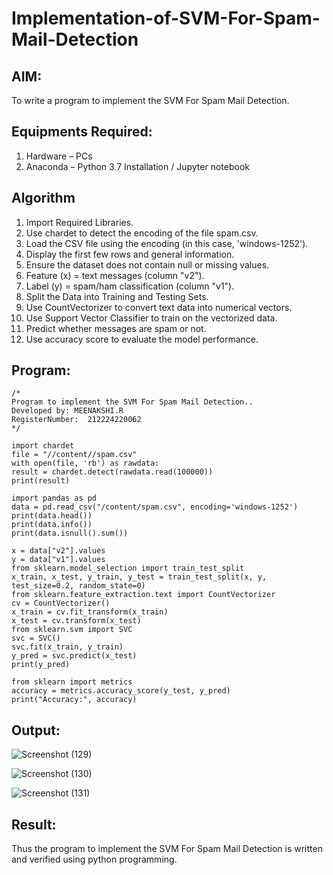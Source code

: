 # Implementation-of-SVM-For-Spam-Mail-Detection

## AIM:
To write a program to implement the SVM For Spam Mail Detection.

## Equipments Required:
1. Hardware – PCs
2. Anaconda – Python 3.7 Installation / Jupyter notebook

## Algorithm
1. Import Required Libraries.
2. Use chardet to detect the encoding of the file spam.csv.
3. Load the CSV file using the encoding (in this case, 'windows-1252').
4. Display the first few rows and general information.
5. Ensure the dataset does not contain null or missing values.
6. Feature (x) = text messages (column "v2").
7. Label (y) = spam/ham classification (column "v1").
8. Split the Data into Training and Testing Sets.
9. Use CountVectorizer to convert text data into numerical vectors.
10. Use Support Vector Classifier to train on the vectorized data.
11. Predict whether messages are spam or not.
12. Use accuracy score to evaluate the model performance.

## Program:
```
/*
Program to implement the SVM For Spam Mail Detection..
Developed by: MEENAKSHI.R
RegisterNumber:  212224220062
*/
```
```
import chardet
file = "//content//spam.csv"
with open(file, 'rb') as rawdata:
result = chardet.detect(rawdata.read(100000))
print(result)

import pandas as pd
data = pd.read_csv("/content/spam.csv", encoding='windows-1252')
print(data.head())
print(data.info())
print(data.isnull().sum())

x = data["v2"].values
y = data["v1"].values
from sklearn.model_selection import train_test_split
x_train, x_test, y_train, y_test = train_test_split(x, y, test_size=0.2, random_state=0)
from sklearn.feature_extraction.text import CountVectorizer
cv = CountVectorizer()
x_train = cv.fit_transform(x_train)
x_test = cv.transform(x_test)
from sklearn.svm import SVC
svc = SVC()
svc.fit(x_train, y_train)
y_pred = svc.predict(x_test)
print(y_pred)

from sklearn import metrics
accuracy = metrics.accuracy_score(y_test, y_pred)
print("Accuracy:", accuracy)
```
## Output:

![Screenshot (129)](https://github.com/user-attachments/assets/a321e302-a152-49f0-b8ab-d32b41c8dfc3)

![Screenshot (130)](https://github.com/user-attachments/assets/1afdf31b-466a-44f3-8941-311c86b45846)

![Screenshot (131)](https://github.com/user-attachments/assets/32e026ad-41f5-48f7-842a-2f4a1ce8c646)

## Result:
Thus the program to implement the SVM For Spam Mail Detection is written and verified using python programming.
